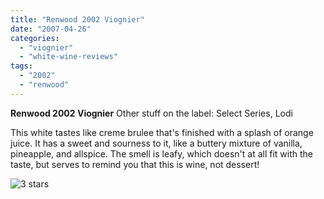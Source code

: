 ```yaml
---
title: "Renwood 2002 Viognier"
date: "2007-04-26"
categories:
  - "viognier"
  - "white-wine-reviews"
tags:
  - "2002"
  - "renwood"
---
```


**Renwood 2002 Viognier** Other stuff on the label: Select Series, Lodi

This white tastes like creme brulee that's finished with a splash of orange juice. It has a sweet and sourness to it, like a buttery mixture of vanilla, pineapple, and allspice. The smell is leafy, which doesn't at all fit with the taste, but serves to remind you that this is wine, not dessert!

![3 stars](http://s3.amazonaws.com/thegourmez-wpmedia/2009/02/rating_avocado1.gif "rating_avocado1")
